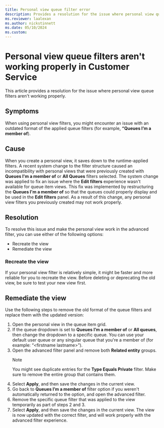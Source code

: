 ```yaml
---
title: Personal view queue filter error
description: Provides a resolution for the issue where personal view queue filters aren't working in Customer Service.
ms.reviewer: laalexan
ms.author: nickstinnett
ms.date: 05/10/2024
ms.custom:
---
```


# Personal view queue filters aren't working properly in Customer Service

This article provides a resolution for the issue where personal view queue filters aren't working properly.

## Symptoms

When using personal view filters, you might encounter an issue with an outdated format of the applied queue filters (for example, **“Queues I’m a member of**). 

## Cause

When you create a personal view, it saves down to the runtime-applied filters. A recent system change to the filter structure caused an incompatibility with personal views that were previously created with **Queues I'm a member of** or **All Queues** filters selected. The system change was applied to fix an issue where the **Edit filters** experience wasn't available for queue item views. This fix was implemented by restructuring the **Queues I'm a member of** so that the queues could properly display and be used in the **Edit filters** panel. As a result of this change, any personal view filters you previously created may not work properly.

## Resolution

To resolve this issue and make the personal view work in the advanced filter, you can use either of the following options:
- Recreate the view
- Remediate the view

### Recreate the view

If your personal view filter is relatively simple, it might be faster and more reliable for you to recreate the view. Before deleting or deprecating the old view, be sure to test your new view first.

## Remediate the view
Use the following steps to remove the old format of the queue filters and replace them with the updated version: 

1. Open the personal view in the queue item grid.
1. If the queue dropdown is set to **Queues I’m a member of** or **All queues**, then change the dropdown to a specific queue. You can use your default user queue or any singular queue that you're a member of (for example: “&lt;firstname lastname&gt;”). 
1. Open the advanced filter panel and remove both **Related entity** groups.
   > [!Note]
   > You might see duplicate entries for the **Type Equals Private** filter. Make sure to remove the entire group that contains them.
1. Select **Apply**, and then save the changes in the current view.
1. Go back to **Queues I’m a member of** filter option if you weren't automatically returned to the option, and open the advanced filter.
1. Remove the specific queue filter that was applied to the view temporarily as part of steps 2 and 3.
1. Select **Apply**, and then save the changes in the current view. The view is now updated with the correct filter, and will work properly with the advanced filter experience.
